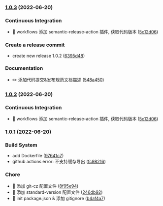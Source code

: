 
### [1.0.3](https://github.com/yoolu-cn/yoolu-docker-images/compare/1.0.1...1.0.3) (2022-06-20)


### Continuous Integration

* 🎡 workflows 添加 semantic-release-action 插件, 获取代码版本 ([5c12d06](https://github.com/yoolu-cn/yoolu-docker-images/commit/5c12d06c40ed7bf0e917f966869e331519bf07d3))


### Create a release commit

* create new release 1.0.2 ([6395d48](https://github.com/yoolu-cn/yoolu-docker-images/commit/6395d4805a1a032b5773e9a73d8fc852c016ae71))


### Documentation

* ✏️ 添加代码提交&发布规范文档描述 ([548a450](https://github.com/yoolu-cn/yoolu-docker-images/commit/548a450942a80c93c5fc1e969a13a2eec574fec5))

### [1.0.2](https://github.com/yoolu-cn/yoolu-docker-images/compare/1.0.1...1.0.2) (2022-06-20)


### Continuous Integration

* 🎡 workflows 添加 semantic-release-action 插件, 获取代码版本 ([5c12d06](https://github.com/yoolu-cn/yoolu-docker-images/commit/5c12d06c40ed7bf0e917f966869e331519bf07d3))

### 1.0.1 (2022-06-20)


### Build System

* add Dockerfile ([97641c7](https://github.com/yoolu-cn/yoolu-docker-images/commit/97641c7dd6c4c996a6009938e51dd2655a23a599))
* github actions error: 不支持缓存导出 ([fc98216](https://github.com/yoolu-cn/yoolu-docker-images/commit/fc98216fb1d075c6f64f8fa897e07248446e2546))


### Chore

* 🚀 添加 git-cz 配置文件 ([8f95e94](https://github.com/yoolu-cn/yoolu-docker-images/commit/8f95e9401deb296859a455387c5e9cfa5ecfcc47))
* 🚀 添加 standard-version 配置文件 ([246db92](https://github.com/yoolu-cn/yoolu-docker-images/commit/246db92b6976bc4d9051b37916dc4092d9a2e90e))
* 🚀 init package.json & 添加 gitignore ([b4af4a7](https://github.com/yoolu-cn/yoolu-docker-images/commit/b4af4a7ed7c2a8d88a82bdac40dd5329f115ee52))
